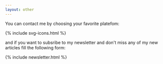```yaml
---
layout: other
---
```


You can contact me by choosing your favorite platefom:

<div class="container">
    {% include svg-icons.html %}
</div>


and if you want to subsribe to my newsletter and don't miss any of my new articles fill the following form:

{% include newsletter.html %}

